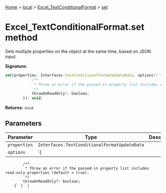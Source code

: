 [Home](./index) &gt; [local](local.md) &gt; [Excel\_TextConditionalFormat](local.excel_textconditionalformat.md) &gt; [set](local.excel_textconditionalformat.set.md)

# Excel\_TextConditionalFormat.set method

Sets multiple properties on the object at the same time, based on JSON input.

**Signature:**
```javascript
set(properties: Interfaces.TextConditionalFormatUpdateData, options?: {
            /**
             * Throw an error if the passed-in property list includes read-only properties (default = true).
             */
            throwOnReadOnly?: boolean;
        }): void;
```
**Returns:** `void`

## Parameters

|  Parameter | Type | Description |
|  --- | --- | --- |
|  `properties` | `Interfaces.TextConditionalFormatUpdateData` |  |
|  `options` | `{
            /**
             * Throw an error if the passed-in property list includes read-only properties (default = true).
             */
            throwOnReadOnly?: boolean;
        }` |  |

